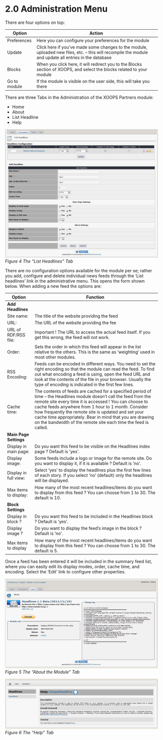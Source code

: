 # 2.0 Administration Menu

There are four options on top:

|Option|Action|
| -- | -- |
|Preferences|Here you can configure your preferences for the module|
|Update|Click here if you’ve made some changes to the module, uploaded new files, etc. – this will recompile the module and update all entries in the database|
|Blocks|When you click here, it will redirect you to the Blocks section of XOOPS, and select the blocks related to your module|
|Go to module|If the module is visible on the user side, this will take you there|

There are three Tabs in the Administration of the XOOPS Partners module: 
-	Home
-	About 
-	List Headline
-	Help

![img_5.jpg](../assets/img_5.jpg)   
*Figure 4 The “List Headlines” Tab*

There are no configuration options available for the module per se; rather you add, configure and delete individual news feeds through the ‘List headlines’ link in the administrative menu. This opens the form shown below. When adding a new feed the options are:

|Option|	Function|
|--|--|
|**Add Headlines**	||
|Site name:|	The title of the website providing the feed|
|URL:|	The URL of the website providing the fee|
|URL of RDF/RSS file:|	Important ! The URL to access the actual feed itself. If you get this wrong, the feed will not work.|
|Order:	|Sets the order in which this feed will appear in the list relative to the others. This is the same as ‘weighting’ used in most other modules.|
|RSS Encoding:|	Feeds can be encoded in different ways. You need to set the right encoding so that the module can read the feed. To find out what encoding a feed is using, open the feed URL and look at the contents of the file in your browser. Usually the type of encoding is indicated in the first few lines.|
|Cache time:|	The contents of feeds are cached for a specified period of time – the Headlines module doesn’t call the feed from the remote site every time it is accessed ! You can choose to cache feeds anywhere from 1 hour to 1 month. Consider how frequently the remote site is updated and set your cache time appropriately. Bear in mind that you are drawing on the bandwidth of the remote site each time the feed is called. |
|**Main Page Settings**	||
|Display in main page:|	Do you want this feed to be visible on the Headlines index page ? Default is ‘yes’.|
|Display image:|Some feeds include a logo or image for the remote site. Do you want to display it, if it is available ? Default is ‘no’.|
|Display in full view:|	Select ‘yes’ to display the headlines plus the first few lines of each story. If you select ‘no’ (default) only the headlines will be displayed.|
|Max items to display:|	How many of the most recent headlines/items do you want to display from this feed ? You can choose from 1 to 30. The default is 10.|
|**Block Settings**	||
|Display in block ?	|Do you want this feed to be included in the Headlines block ? Default is ‘yes’.|
|Display image ?|	Do you want to display the feed’s image in the block ? Default is ‘no’.|
|Max items to display|	How many of the most recent headlines/items do you want to display from this feed ? You can choose from 1 to 30. The default is 5.|

Once a feed has been entered it will be included in the summary feed list, where you can easily edit its display modes, order, cache time, and encoding. Select the ‘Edit’ link to configure other properties.
 
 ![img_6.jpg](../assets/img_6.jpg)   
*Figure 5 The “About the Module” Tab*

![img_7.jpg](../assets/img_7.jpg)   
*Figure 6 The “Help” Tab*

 

